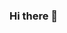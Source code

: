 ### Hi there 👋

<!--
**Hillmantop/Hillmantop** is a ✨ _special_ ✨ repository because its `README.md` (this file) appears on your GitHub profile.



- 🔭 I’m currently working on ...I'm currently working the cs50 final project
- 🌱 I’m currently learning ...I'm currently focused on completing CS50x and honing my skills in [python].
- 🤔 I’m looking for help with ...I let you know
- 📫 How to reach me: Email: [mzindamase@gmail.com]
- ⚡ Fun fact: ...

